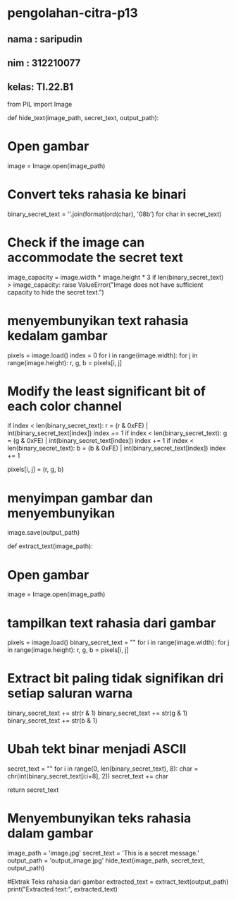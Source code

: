 # pengolahan-citra-p13

## nama : saripudin
## nim  : 312210077
## kelas: TI.22.B1



from PIL import Image
 
def hide_text(image_path, secret_text, output_path):
# Open gambar
image = Image.open(image_path)
 
# Convert teks rahasia ke binari
binary_secret_text = ''.join(format(ord(char), '08b') for char in secret_text)
 
# Check if the image can accommodate the secret text
image_capacity = image.width * image.height * 3
if len(binary_secret_text) > image_capacity:
raise ValueError("Image does not have sufficient capacity to hide the secret text.")
 
# menyembunyikan  text rahasia kedalam gambar 
pixels = image.load()
index = 0
for i in range(image.width):
for j in range(image.height):
r, g, b = pixels[i, j]
 
# Modify the least significant bit of each color channel
if index < len(binary_secret_text):
r = (r & 0xFE) | int(binary_secret_text[index])
index += 1
if index < len(binary_secret_text):
g = (g & 0xFE) | int(binary_secret_text[index])
index += 1
if index < len(binary_secret_text):
b = (b & 0xFE) | int(binary_secret_text[index])
index += 1
 
pixels[i, j] = (r, g, b)
 
# menyimpan gambar dan menyembunyikan
image.save(output_path)
 
def extract_text(image_path):
# Open gambar
image = Image.open(image_path)
 
# tampilkan text rahasia dari gambar
pixels = image.load()
binary_secret_text = ""
for i in range(image.width):
for j in range(image.height):
r, g, b = pixels[i, j]
 
# Extract bit paling tidak signifikan dri setiap saluran warna
binary_secret_text += str(r & 1)
binary_secret_text += str(g & 1)
binary_secret_text += str(b & 1)
 
# Ubah tekt binar menjadi ASCII
secret_text = ""
for i in range(0, len(binary_secret_text), 8):
char = chr(int(binary_secret_text[i:i+8], 2))
secret_text += char
 
return secret_text
 
# Menyembunyikan teks rahasia dalam gambar
image_path = 'image.jpg'
secret_text = 'This is a secret message.'
output_path = 'output_image.jpg'
hide_text(image_path, secret_text, output_path)
 
#Ektrak Teks rahasia dari gambar
extracted_text = extract_text(output_path)
print("Extracted text:", extracted_text)
